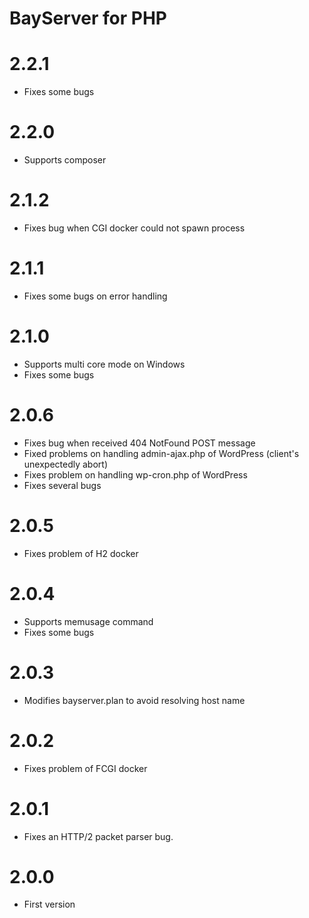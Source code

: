 # BayServer for PHP


# 2.2.1

- Fixes some bugs

# 2.2.0

- Supports composer

# 2.1.2

- Fixes bug when CGI docker could not spawn process

# 2.1.1

- Fixes some bugs on error handling

# 2.1.0

- Supports multi core mode on Windows
- Fixes some bugs

# 2.0.6

- Fixes bug when received 404 NotFound POST message
- Fixed problems on handling admin-ajax.php of WordPress (client's unexpectedly abort)
- Fixes problem on handling wp-cron.php of WordPress
- Fixes several bugs

# 2.0.5

- Fixes problem of H2 docker

# 2.0.4

- Supports memusage command
- Fixes some bugs

# 2.0.3

- Modifies bayserver.plan to avoid resolving host name


# 2.0.2

- Fixes problem of FCGI docker


# 2.0.1

- Fixes an HTTP/2 packet parser bug.


# 2.0.0

- First version
